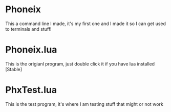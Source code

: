 # Phoneix
This a command line I made, it's my first one and I made it so I can get used to terminals and stuff!
# Phoneix.lua 
This is the origianl program, just double click it if you have lua installed [Stable]
# PhxTest.lua 
This is the test program, it's where I am testing stuff that might or not work
